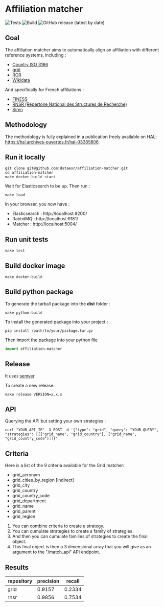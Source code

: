 # Affiliation matcher

![Tests](https://github.com/dataesr/affiliation-matcher/actions/workflows/tests.yml/badge.svg)
![Build](https://github.com/dataesr/affiliation-matcher/actions/workflows/build.yml/badge.svg)
![GitHub release (latest by date)](https://img.shields.io/github/v/release/dataesr/affiliation-matcher?display_name=tag)

## Goal

The affiliation matcher aims to automatically align an affiliation with different reference systems, including :

- [Country ISO 3166](https://en.wikipedia.org/wiki/ISO_3166)
- [grid](https://grid.ac/)
- [ROR](https://ror.org/)
- [Wikidata](https://www.wikidata.org/)

And specifically for French affiliations :

- [FINESS](https://www.data.gouv.fr/fr/datasets/finess-extraction-du-fichier-des-etablissements)
- [RNSR (Répertoire National des Structures de Recherche)](https://appliweb.dgri.matchereducation.fr/rnsr/)
- [Siren](https://www.sirene.fr/sirene/public/accueil)

## Methodology

The methodology is fully explained in a publication freely available on HAL:
https://hal.archives-ouvertes.fr/hal-03365806.

## Run it locally

```shell
git clone git@github.com:dataesr/affiliation-matcher.git
cd affiliation-matcher
make docker-build start
```

Wait for Elasticsearch to be up. Then run :

```shell
make load
```

In your browser, you now have :

- Elasticsearch : http://localhost:9200/
- RabbitMQ : http://localhost:9181/
- Matcher : http://localhost:5004/

## Run unit tests

```shell
make test
```

## Build docker image

```shell
make docker-build
```

## Build python package

To generate the tarball package into the **dist** folder :

```shell
make python-build
```

To install the generated package into your project :

```shell
pip install /path/to/your/package.tar.gz
```

Then import the package into your python file

```python
import affiliation-matcher
```

## Release

It uses [semver](https://semver.org/).

To create a new release:
```shell
make release VERSION=x.x.x
```

## API

Querying the API but setting your own strategies :

`curl "YOUR_API_IP" -X POST -d '{"type": "grid", "query": "YOUR_QUERY", "strategies": [[["grid_name", "grid_country"], ["grid_name", "grid_country_code"]]]}'`


## Criteria

Here is a list of the 9 criteria available for the Grid matcher:
* grid_acronym
* grid_cities_by_region [indirect]
* grid_city
* grid_country
* grid_country_code
* grid_department
* grid_name
* grid_parent
* grid_region


1. You can combine criteria to create a strategy.
2. You can cumulate strategies to create a family of strategies.
3. And then you can cumulate families of strategies to create the final object.
4. This final object is then a 3 dimensional array that you will give as an argument to the "/match_api" API endpoint.


## Results

| repository | precision | recall |
| ----- | ----- | ----- |
| grid | 0.9157 | 0.2334 |
| rnsr | 0.9856 | 0.7534 |
